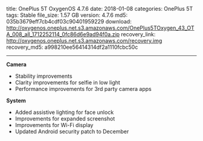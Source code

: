 title: OnePlus 5T OxygenOS 4.7.6
date: 2018-01-08
categories: OnePlus 5T
tags: Stable
file_size: 1.57 GB
version: 4.7.6
md5: 035b3679eff7cb4cdf03c90401959229
download: http://oxygenos.oneplus.net.s3.amazonaws.com/OnePlus5TOxygen_43_OTA_008_all_1712252114_0fc86d6e9ad94f0a.zip
recovery_link: http://oxygenos.oneplus.net.s3.amazonaws.com/recovery.img
recovery_md5: a998210ee56414314df2a1110fcbc50c

---
**Camera**
* Stability improvements
* Clarity improvements for selfie in low light
* Performance improvements for 3rd party camera apps

**System**
* Added assistive lighting for face unlock
* Improvements for expanded screenshot
* Improvements for Wi-Fi display
* Updated Android security patch to December
